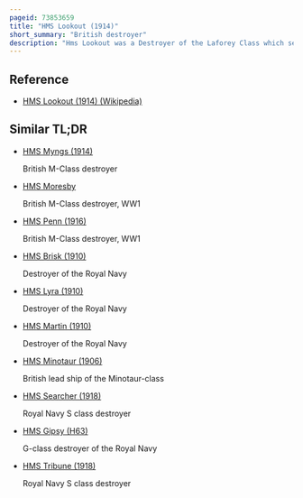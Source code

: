 ```yaml
---
pageid: 73853659
title: "HMS Lookout (1914)"
short_summary: "British destroyer"
description: "Hms Lookout was a Destroyer of the Laforey Class which served with the Royal Navy in the first World War. Laid down in 1912 as HMS Dragon, the ship was renamed in 1913 under an Admiralty order to become one of the first alphabetical class destroyers. Launched in 1914, Lookout joined the Harwich Force and participated in the Battle of Heligoland Bight, attacking the german Light Cruiser Strassburg with Torpedoes, and the Battle of Dogger Bank. The Ship acted as Escort for a wide Range of Ships for much of the War including Troopships carrying Soldiers to serve in the Gallipoli Campaign and the Seaplane Carriers riviera and Vindex during an Attack on Zeppelin Hangars at Zeebrugge. The Destroyer served as an Escort to merchant ship Convoys from 1917. At the End of the War the Ship was placed in Reserve. Although later offered for Sale to the finnish navy Lookout was withdrawn from Service and sold and was eventually broken up in 1922."
---
```


## Reference

- [HMS Lookout (1914) (Wikipedia)](https://en.wikipedia.org/?curid=73853659)

## Similar TL;DR

- [HMS Myngs (1914)](/tldr/en/hms-myngs-1914)

  British M-Class destroyer

- [HMS Moresby](/tldr/en/hms-moresby)

  British M-Class destroyer, WW1

- [HMS Penn (1916)](/tldr/en/hms-penn-1916)

  British M-Class destroyer, WW1

- [HMS Brisk (1910)](/tldr/en/hms-brisk-1910)

  Destroyer of the Royal Navy

- [HMS Lyra (1910)](/tldr/en/hms-lyra-1910)

  Destroyer of the Royal Navy

- [HMS Martin (1910)](/tldr/en/hms-martin-1910)

  Destroyer of the Royal Navy

- [HMS Minotaur (1906)](/tldr/en/hms-minotaur-1906)

  British lead ship of the Minotaur-class

- [HMS Searcher (1918)](/tldr/en/hms-searcher-1918)

  Royal Navy S class destroyer

- [HMS Gipsy (H63)](/tldr/en/hms-gipsy-h63)

  G-class destroyer of the Royal Navy

- [HMS Tribune (1918)](/tldr/en/hms-tribune-1918)

  Royal Navy S class destroyer
